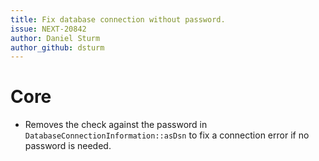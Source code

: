 ```yaml
---
title: Fix database connection without password.
issue: NEXT-20842
author: Daniel Sturm
author_github: dsturm
---
```

# Core
* Removes the check against the password in `DatabaseConnectionInformation::asDsn` to fix a connection error if no password is needed.
